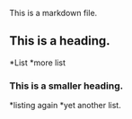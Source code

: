 This is a markdown file.

## This is a heading.
*List
*more list

### This is a smaller heading.
*listing again
*yet another list.